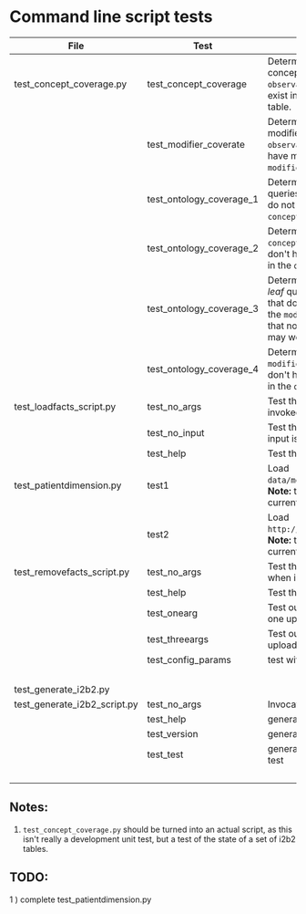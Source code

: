 # Command line script tests


| File | Test | Function | Dependencies |
| ---- | ---- | -------- | -------- |
| test_concept_coverage.py | test_concept_coverage | Determine whether there are any concept codes referenced in the `observation_fact` table that don't exist in the `concept_dimension` table. | |
| | test_modifier_coverate | Determine whether there are any modifier codes in the `observation_fact` table that don't have matching codes in the `modifier_dimension` table. | |
| | test_ontology_coverage_1 | Determine whether there are any queries in the `ontology_table` that do not reference concepts in the `concept_dimension` table | |
| | test_ontology_coverage_2 | Determine whether there are any `concept_dimension` entries that don't have corresponding entries in the `ontology_table` | |
| | test_ontology_coverage_3 | Determine whether there are any *leaf* queries in the `ontology_table` that do not reference concepts in the `modifier_dimension` table. Note that non-leaf (draggable) queries may well not | |
| | test_ontology_coverage_4 | Determine whether there are any `modifier_dimension` entries that don't have corresponding entries in the `ontology_table` | |
| test_loadfacts_script.py | test_no_args | Test the output of loadfacts when invoked with no arguments | data_out/loadfacts/noargs |
| | test_no_input | Test the error message where no input is supplied | data_out/loadfacts/noinput | 
| | test_help | Test the "-h" output | data_out/loadfacts/help |
| test_patientdimension.py | test1 | Load `data/medicationdispense0308.ttl`. **Note:** this test is incomplete and is currently skipped | data/medicationdispense0308.ttl |
|  | test2 | Load `http://hl7.org/fhir/Patient/pat1`. **Note:** this test is incomplete and is currently skipped | dhttp://hl7.org/fhir/Patient/pat1 |
| test_removefacts_script.py | test_no_args | Test the output of removefacts when invoked with no arguments | data_out/removefacts/noargs |
| | test_help | Test the help output | data_out/removefacts/help | 
| | test_onearg | Test output when supplied with one upload_id | data_out/removefacts/onearg |
| | test_threeargs | Test output when supplied with 3 upload identifiers | data_out/removefacts/threeargs |
| | test_config_params | test with config file | data/db_conf |
| | | | data_out/removefacts/confparms |
| test_generate_i2b2.py | | | |
| test_generate_i2b2_script.py | test_no_args | Invocation with no arguments | data_out/generatei2b2/noargs|
| | test_help | generate_i2b2 -h |data_out/generatei2b2/help |
| | test_version | generate_i2b2 -v |data_out/generatei2b2/version |
| | test_test | generate_i2b2 --conf (conf) --test | data_out/generatei2b2/list
| | | | tests/conf/db_conf |



## Notes:
1) `test_concept_coverage.py` should be turned into an actual script, as this isn't really a development unit test, but a test of the state of a set of i2b2 tables.

## TODO:
1 ) complete test_patientdimension.py


